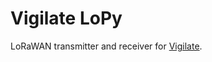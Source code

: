 # Vigilate LoPy

LoRaWAN transmitter and receiver for [Vigilate](https://github.com/PetterKraabol/vigilate).